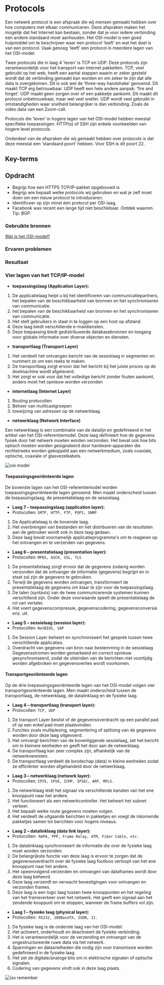 # Protocols
Een netwerk protocol is een afspraak die wij mensen gemaakt hebben over hoe computers met elkaar communiceren. Deze afspraken maken het mogelijk dat het Internet kan bestaan, zonder dat je voor iedere verbinding een andere standaard moet aanhouden.
Het OSI-model is een goed hulpmiddel om te beschrijven waar een protocol ‘leeft’ en wat het doel is van een protocol. Vaak genoeg ‘leeft’ een protocol in meerdere lagen van het OSI-model.

Twee protocols die in laag 4 ‘leven’ is TCP en UDP. Deze protocols zijn verantwoordelijk voor het transport van internet pakketten. 
TCP, veel gebruikt op het web, heeft een aantal stappen waarin er zeker gesteld wordt dat de verbinding gemaakt kan worden en om zeker te zijn dat alle data is overgekomen. Dit is ook wel de ‘three-way handshake’ genoemd. Dit maakt TCP erg betrouwbaar.
UDP heeft een hele andere aanpak: ‘fire and forget’. UDP maakt geen zorgen over of een pakketje aankomt. Dit maakt dit protocol onbetrouwbaar, maar wel veel sneller. UDP wordt veel gebruikt in omstandigheden waar snelheid belangrijker is dan verbinding. Zoals de video data van een Zoom-call.

Protocols die ‘leven’ in hogere lagen van het OSI-model hebben meestal specifieke toepassingen. HTTP(s) of SSH zijn enkele voorbeelden van hogere level protocols.

Onderdeel van de afspraken die wij gemaakt hebben over protocols is dat deze meestal een ‘standaard poort’ hebben. Voor SSH is dit poort 22.

## Key-terms

## Opdracht
- Begrijp hoe een HTTPS TCP/IP-pakket opgebouwd is
- Begrijp wie bepaalt welke protocols wij gebruiken en wat je zelf moet doen om een nieuw protocol te introduceren.
- Identificeer op zijn minst één protocol per OSI-laag.
- Facebook was recent een lange tijd niet beschikbaar. Ontdek waarom. Tip: BGP.

### Gebruikte bronnen
[Wat is het OSI-model?](https://www.strato.nl/server/wat-is-het-osi-model/)

### Ervaren problemen

### Resultaat


### Vier lagen van het TCP/IP-model


- __toepassingslaag (Application Layer):__
1. De applicatielaag helpt u bij het identificeren van communicatiepartners, het bepalen van de beschikbaarheid van bronnen en het synchroniseren van communicatie.
2. het bepalen van de beschikbaarheid van bronnen en het synchroniseren van communicatie.
3. Het stelt gebruikers in staat in te loggen op een host op afstand.
4. Deze laag biedt verschillende e-maildiensten.
5. Deze toepassing biedt gedistribueerde databasebronnen en toegang voor globale informatie over diverse objecten en diensten.

- __transportlaag (Transport Layer)__
1. Het verdeelt het ontvangen bericht van de sessielaag in segmenten en nummert ze om een reeks te maken.
2. De transportlaag zorgt ervoor dat het bericht bij het juiste proces op de doelmachine wordt afgeleverd.
3. Het zorgt er ook voor dat het volledige bericht zonder fouten aankomt, anders moet het opnieuw worden verzonden

- __internetlaag (Internet Layer)__
1. Routing protocollen
2. Beheer van multicastgroepen
3. toewijzing van adressen op de netwerklaag.

- __netwerklaag (Network Interface)__

Een netwerklaag is een combinatie van de datalijn en gedefinieerd in het artikel van het OSI-referentiemodel. Deze laag definieert hoe de gegevens fysiek door het netwerk moeten worden verzonden. Het bevat ook hoe bits optisch moeten worden gesignaleerd door hardware-apparaten die rechtstreeks worden gekoppeld aan een netwerkmedium, zoals coaxiale, optische, coaxiale of glasvezelkabels.

![osi model](../00_includes/osimodel.jpg)

#### Toepassingsgeoriënteerde lagen

De bovenste lagen van het OSI-referentiemodel worden toepassingsgeoriënteerde lagen genoemd. Men maakt onderscheid tussen de toepassingslaag, de presentatielaag en de sessielaag.

- __Laag 7 – toepassingslaag (application layer):__
- Protocollen: `SMTP, HTTP, FTP, POP3, SNMP`
1. De Applicatielaag is de bovenste laag.
2. Het overbrengen van bestanden en het distribueren van de resultaten aan de gebruiker wordt ook in deze laag gedaan.
3. Deze laag bevat voornamelijk applicatieprogramma's om te reageren op het ontvangen en te verzenden van gegevens.

- __Laag 6 – presentatielaag (presentation layer):__
- Protocollen: `MPEG, ASCH, SSL, TLS`
1. De presentatielaag zorgt ervoor dat de gegevens zodanig worden verzonden dat de ontvanger de informatie (gegevens) begrijpt en in staat zal zijn de gegevens te gebruiken.
2. Terwijl de gegevens worden ontvangen, transformeert de presentatielaag de gegevens om klaar te zijn voor de toepassingslaag.
3. De talen (syntaxis) van de twee communicerende systemen kunnen verschillend zijn. Onder deze voorwaarde speelt de presentatielaag de rol van vertaler.
4. Het voert gegevenscompressie, gegevenscodering, gegevensconversie enz. uit.

- __Laag 5 – sessielaag (session layer):__
- Protocollen: `NetBIOS, SAP`
1. De Session Layer beheert en synchroniseert het gesprek tussen twee verschillende applicaties.
2. Overdracht van gegevens van bron naar bestemming in de sessielaag Gegevensstromen worden gemarkeerd en correct opnieuw gesynchroniseerd, zodat de uiteinden van de berichten niet voortijdig worden afgebroken en gegevensverlies wordt voorkomen.

#### Transportgeoriënteerde lagen
Op de drie toepassingsgeoriënteerde lagen van het OSI-model volgen vier transportgeoriënteerde lagen. Men maakt onderscheid tussen de transportlaag, de netwerklaag, de datalinklaag en de fysieke laag.

- __Laag 4 – transportlaag (transport layer):__ 
- Protocollen: 	`TCP, UDP`
1. De transport Layer beslist of de gegevensoverdracht op een parallel pad of op een enkel pad moet plaatsvinden.
2. Functies zoals multiplexing, segmentering of splitsing van de gegevens worden door deze laag uitgevoerd.
3. Het ontvangt berichten van de bovenliggende sessielaag, zet het bericht om in kleinere eenheden en geeft het door aan de netwerklaag.
4. De transportlaag kan zeer complex zijn, afhankelijk van de netwerkvereisten.
5. De transportlaag verdeelt de boodschap (data) in kleine eenheden zodat ze efficiënter worden afgehandeld door de netwerklaag.

- __Laag 3 – netwerklaag (network layer):__ 
- Protocollen: `IPV5, IPV6, ICMP, IPSEC, ARP, MPLS.`
1. De netwerklaag leidt het signaal via verschillende kanalen van het ene knooppunt naar het andere.
2. Het functioneert als een netwerkcontroller. Het beheert het subnet verkeer.
3. Het bepaalt welke route gegevens moeten volgen.
4. Het verdeelt de uitgaande berichten in pakketjes en voegt de inkomende pakketjes samen tot berichten voor hogere niveaus.


- __Laag 2 – datalinklaag (data link layer):__ 
- Protocollen:` RAPA, PPP, Frame Relay, ATM, Fiber Cable, etc.`
1. De datalinklaag synchroniseert de informatie die over de fysieke laag moet worden verzonden.
2. De belangrijkste functie van deze laag is ervoor te zorgen dat de gegevensoverdracht over de fysieke laag foutloos verloopt van het ene knooppunt naar het andere.
3. Het opeenvolgend verzenden en ontvangen van dataframes wordt door deze laag beheerd.
4. Deze laag verzendt en verwacht bevestigingen voor ontvangen en verzonden frames.
5. Deze laag is een logic laag tussen twee knooppunten en het regeling van het frameverkeer over het netwerk. Het geeft een signaal aan het zendende kooppunt om te stoppen, wanneer de frame buffers vol zijn.

- __Laag 1 – fysieke laag (physical layer):__ 
- Protocollen:` RS232, 100BaseTX, ISDN, 11.`
1. De fysieke laag is de onderste laag van het OSI-model. 
2. Het activeert, onderhoudt en deactiveert de fysieke verbinding.
3. Het is verantwoordelijk voor de verzending en ontvangst van de ongestructureerde ruwe data via het netwerk.
4. Spanningen en datasnelheden die nodig zijn voor transmissie worden gedefinieerd in de fysieke laag.
5. Het zet de digitale/analoge bits om in elektrische signalen of optische signalen.
6. Codering van gegevens vindt ook in deze laag plaats.


![iso remember](../00_includes/iso-seven-layer-model.jpg)